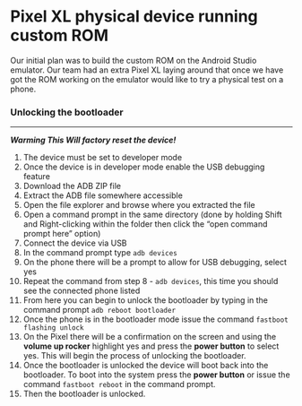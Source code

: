 # Pixel XL physical device running custom ROM

Our initial plan was to build the custom ROM on the Android Studio emulator. Our team had an extra Pixel XL laying around that once we have got the ROM working on the emulator would like to try a physical test on a phone.

### Unlocking the bootloader
---
***Warming This Will factory reset the device!***

1. The device must be set to developer mode
2. Once the device is in developer mode enable the USB debugging feature
3. Download the ADB ZIP file
4. Extract the ADB file somewhere accessible
5. Open the file explorer and browse where you extracted the file
6. Open a command prompt in the same directory (done by holding Shift and Right-clicking within the folder then click the “open command prompt here” option)
7. Connect  the device via USB
8. In the command prompt type `adb devices`
9. On the phone there will be a prompt to allow for USB debugging, select yes
10. Repeat the command from step 8 - `adb devices`, this time you should see the connected phone listed
11. From here you can begin to unlock the bootloader by typing in the command prompt `adb reboot bootloader`
12. Once the phone is in the bootloader mode issue the command `fastboot flashing unlock`
13. On the Pixel there will be a confirmation on the screen and using the **volume up rocker** highlight yes and press the **power button** to select yes. This will begin the process of unlocking the bootloader.
14. Once the bootloader is unlocked the device will boot back into the bootloader. To boot into the system press the **power button** or issue the command `fastboot reboot` in the command prompt.
15. Then the bootloader is unlocked.
